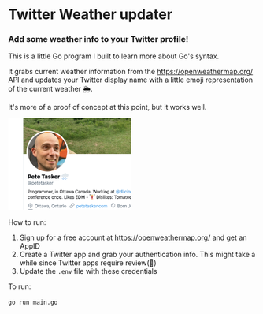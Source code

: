 # Twitter Weather updater

### Add some weather info to your Twitter profile!

This is a little Go program I built to learn more about Go's syntax.

It grabs current weather information from the https://openweathermap.org/ API and updates 
your Twitter display name with a little emoji representation of the current weather 🌦.

It's more of a proof of concept at this point, but it works well.

[<img src="screen-shot.png" width="250"/>](screen-shot.png)

How to run:

1. Sign up for a free account at https://openweathermap.org/ and get an AppID
2. Create a Twitter app and grab your authentication info. This might take a while since Twitter apps require review(😬)
3. Update the `.env` file with these credentials

To run:

`go run main.go`
